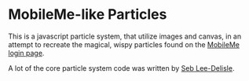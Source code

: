 # MobileMe-like Particles

This is a javascript particle system, that utilize images and canvas, in an attempt to recreate the magical, wispy particles found on the [MobileMe login page](https://auth.me.com/authenticate?service=mail). 

A lot of the core particle system code was written by [Seb Lee-Delisle](http://sebleedelisle.com).